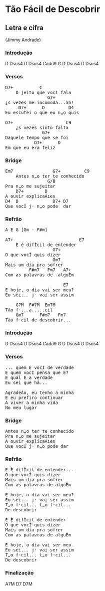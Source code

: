 # Tão Fácil de Descobrir
## Letra e cifra
(Jimmy Andrade)
### Introdução
D Dsus4  D Dsus4 Cadd9 G D Dsus4  D Dsus4
### Versos
<pre>
D7+			 C
	O jeito que vocÍ fala
                G7+
¿s vezes me incomoda...ah!
     D7+      D         D4
Eu escutei o que eu n„o quis

D7+                    C9
	¿s vezes sinto falta
              G7+
Daquele tempo que se foi
           D7+      D
Em que eu era feliz
</pre>
### Bridge
<pre>
Em7               G7+         C9
	Antes n„o ter te conhecido
                G/B
Pra n„o me sujeitar
    D7+        D
A ouvir explicaÁıes
D4  D             D7+ D7
Que vocÍ j· n„o pode  dar
</pre>
### Refrão
<pre>
A E G [Gm - F#m]

A7+                         E7
	E é difÌcil de entender
                  G7+
O que vocÍ quis dizer
                  Gm7
Mais um dia pra sofrer
         F#m7   Fm7   A7+
Com as palavras de  alguÈm

                      E7
E hoje, o dia vai ser meu?
Eu sei... j· vai ser assim
    
    G7M  F#7M  Em7M
Tão f·...a.....cil
    Gm7      F#m7   Fm7
Tão f·cil de descobrir...
</pre>
### Introdução
D Dsus4  D Dsus4 Cadd9 G D Dsus4  D Dsus4
### Versos
<pre>
... quem È vocÍ de verdade
E quem vocÍ pensa que È?
E qual È a verdade
Eu sei que há...

AgradeÁo, eu tenho a minha
E eu prefiro continuar
A viver a minha vida
No meu lugar
</pre>
### Bridge
<pre>
Antes n„o ter te conhecido
Pra n„o me sujeitar
A ouvir explicaÁıes
Que vocÍ j· n„o pode dar
</pre>
### Refrão
<pre>
E È difÌcil de entender...
O que vocÍ quis dizer
Mais um dia pra sofrer
Com as palavras de alguÈm

E hoje, o dia vai ser meu?
Eu sei... j· vai ser assim
T„o f·cil... t„o f·cil...
De descobrir

E È difÌcil de entender
O que vocÍ quis dizer
Mais um dia pra sofrer
Com as palavras de alguÈm

E hoje, o dia vai ser meu
Eu sei... j· vai ser assim
T„o f·cil... t„o f·cil...
De descobrir
</pre>
### Finalização
A7M D7 D7M
